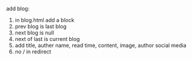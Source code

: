 add blog:
1. in blog.html add a block
2. prev blog is last blog
3. next blog is null
4. next of last is current blog
5. add title, auther name, read time, content, image, author social media
6. no / in redirect